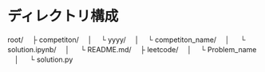 # ディレクトリ構成
root/
　├ competiton/
　│ 　└ yyyy/
　│  　└ competiton_name/
　│   　 └ solution.ipynb/
　│ 　   └ README.md/
　├ leetcode/
　│ 　└ Problem_name
　│ 　  └ solution.py
